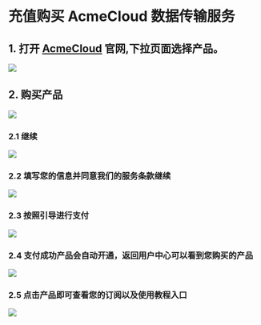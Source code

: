 # 充值购买 AcmeCloud 数据传输服务

## 1. 打开 [AcmeCloud](http://飞机.tech/) 官网,下拉页面选择产品。

![](https://i.loli.net/2020/04/05/fSNzje2tBE6Zb5C.png)

## 2. 购买产品

![](https://i.loli.net/2020/04/05/FVSIj1NqD6t74aW.png)

### 2.1 继续

![](https://i.loli.net/2020/04/05/QUqX8lK3szcHpmG.png)

### 2.2 填写您的信息并同意我们的服务条款继续

![](https://i.loli.net/2020/04/05/xt38wS7KDNXCAhB.png)

### 2.3 按照引导进行支付

![](https://i.loli.net/2020/04/05/lLGbt4e75oUCSZz.png)

### 2.4 支付成功产品会自动开通，返回用户中心可以看到您购买的产品

![](https://i.loli.net/2020/04/05/gAFfQzDW9BoYRhN.png)

### 2.5 点击产品即可查看您的订阅以及使用教程入口

![](https://i.loli.net/2020/04/05/t6mrFBpMlHwjza9.png)

